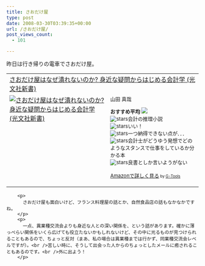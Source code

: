 ```yaml
---
title: さおだけ屋
type: post
date: 2008-03-30T03:39:35+00:00
url: /さおだけ屋/
post_views_count:
  - 101

---
```

昨日は行き帰りの電車でさおだけ屋。

<table cellpadding="5" border="0">
  <tr>
    <td colspan="2">
      <a href="http://www.amazon.co.jp/gp/redirect.html%3FASIN=4334032915%26tag=konnokiyotaka-22%26lcode=xm2%26cID=2025%26ccmID=165953%26location=/o/ASIN/4334032915%253FSubscriptionId=0G91FPYVW6ZGWBH4Y9G2" target="_blank">さおだけ屋はなぜ潰れないのか? 身近な疑問からはじめる会計学 (光文社新書)</a><img height="1" alt="" src="http://www.assoc-amazon.jp/e/ir?t=konnokiyotaka-22&l=ur2&o=9" width="1" border="0" />
    </td>
  </tr>
  
  <tr>
    <td valign="top">
      <a href="http://www.amazon.co.jp/gp/redirect.html%3FASIN=4334032915%26tag=konnokiyotaka-22%26lcode=xm2%26cID=2025%26ccmID=165953%26location=/o/ASIN/4334032915%253FSubscriptionId=0G91FPYVW6ZGWBH4Y9G2" target="_blank"><img alt="さおだけ屋はなぜ潰れないのか? 身近な疑問からはじめる会計学 (光文社新書)" src="https://i2.wp.com/ecx.images-amazon.com/images/I/216GA4CKGZL.jpg" border="0" data-recalc-dims="1" /></a>
    </td>
    <td valign="top">
      <font size="-1">山田 真哉 </p>
      <p>
        <strong>おすすめ平均</strong> <img src="https://i2.wp.com/g-images.amazon.com/images/G/01/detail/stars-4-0.gif" data-recalc-dims="1" /><br /><img alt="stars" src="https://i2.wp.com/g-images.amazon.com/images/G/01/detail/stars-4-0.gif" data-recalc-dims="1" />会計の推理小説<br /><img alt="stars" src="https://i1.wp.com/g-images.amazon.com/images/G/01/detail/stars-5-0.gif" data-recalc-dims="1" />いい！<br /><img alt="stars" src="https://i0.wp.com/g-images.amazon.com/images/G/01/detail/stars-3-0.gif" data-recalc-dims="1" />一つ納得できない点が．．．<br /><img alt="stars" src="https://i2.wp.com/g-images.amazon.com/images/G/01/detail/stars-4-0.gif" data-recalc-dims="1" />会計士がどうゆう発想でどのようなスタンスで仕事をしているか分かる本<br /><img alt="stars" src="https://i1.wp.com/g-images.amazon.com/images/G/01/detail/stars-5-0.gif" data-recalc-dims="1" />良書としか言いようがない
      </p>
      <p>
        <a href="http://www.amazon.co.jp/gp/redirect.html%3FASIN=4334032915%26tag=konnokiyotaka-22%26lcode=xm2%26cID=2025%26ccmID=165953%26location=/o/ASIN/4334032915%253FSubscriptionId=0G91FPYVW6ZGWBH4Y9G2" target="_blank">Amazonで詳しく見る</a></font><font size="-2"> by <a href="http://www.goodpic.com/mt/aws/index.html">G-Tools</a></font></td> </tr> </tbody> </table> 
        
        <p>
          さおだけ屋も面白いけど、フランス料理屋の話とか、自然食品店の話もなかなかですね。
        </p>
        <p>
          一点、異業種交流会よりも身近な人との深い関係を、という話があります。確かに薄っぺらい関係をいくら広げても役立たないかもしれないけど、その中に光るものが見つけられることもあるので、ちょっと反対（まあ、私の場合は異業種までは行かず、同業種交流会レベルですが）。<br />苦しい時に、そうして出会った人からのちょっとしたメールに癒されることもあるのです。<br />外に出よう！
        </p>